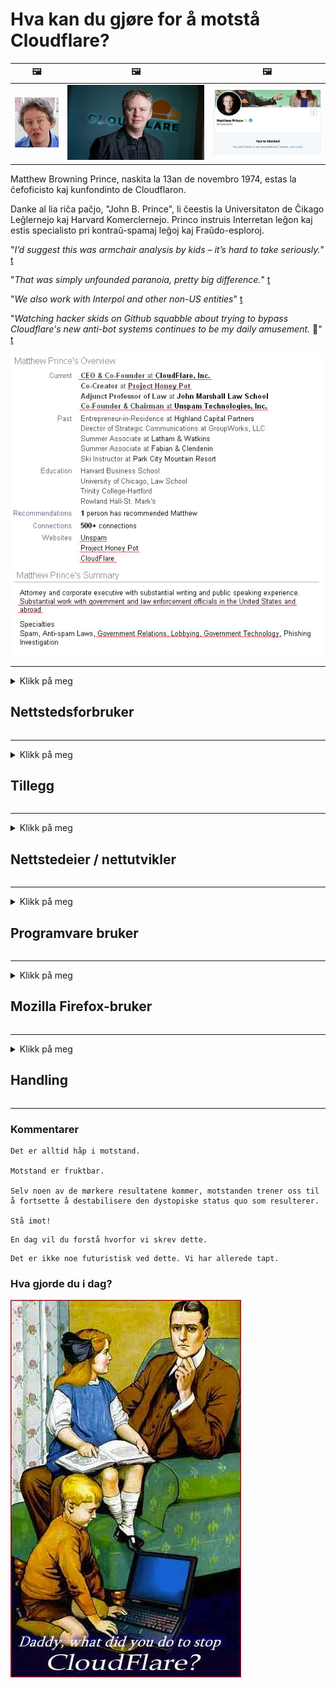 # Hva kan du gjøre for å motstå Cloudflare?

| 🖼 | 🖼 | 🖼 |
| --- | --- | --- |
| ![](../image/matthew_prince_teen.jpg) | ![](../image/matthew_prince.jpg) | ![](../image/blockedbymatthewprince.jpg) |


Matthew Browning Prince, naskita la 13an de novembro 1974, estas la ĉefoficisto kaj kunfondinto de Cloudflaron.

Danke al lia riĉa paĉjo, "John B. Prince", li ĉeestis la Universitaton de Ĉikago Leĝlernejo kaj Harvard Komerclernejo.
Princo instruis Interretan leĝon kaj estis specialisto pri kontraŭ-spamaj leĝoj kaj Fraŭdo-esploroj.


"*I’d suggest this was armchair analysis by kids – it’s hard to take seriously.*" [t](https://www.theguardian.com/technology/2015/nov/19/cloudflare-accused-by-anonymous-helping-isis)

"*That was simply unfounded paranoia, pretty big difference.*"  [t](https://twitter.com/xxdesmus/status/992757936123359233)

"*We also work with Interpol and other non-US entities*" [t](https://twitter.com/eastdakota/status/1203028504184360960)

"*Watching hacker skids on Github squabble about trying to bypass Cloudflare's new anti-bot systems continues to be my daily amusement.* 🍿" [t](https://twitter.com/eastdakota/status/1273277839102656515)


![](../image/whoismp.jpg)

---


<details>
<summary>Klikk på meg

## Nettstedsforbruker
</summary>


- Hvis nettstedet du liker bruker Cloudflare, må du be dem om ikke å bruke Cloudflare.
  - Sutring på sosiale medier som Facebook, Reddit, Twitter eller Mastodon gjør ingen forskjell. [Handlingene er høyere enn hashtags.](https://twitter.com/phyzonloop/status/1274132092490862594)
  - Prøv å kontakte nettstedseieren hvis du vil gjøre deg nyttig.

[Sa Cloudflare](https://github.com/Eloston/ungoogled-chromium/issues/783):
```
Vi anbefaler at du tar kontakt med administratørene for de spesifikke tjenestene eller nettstedene du støter på og deler opplevelsen din.
```

[Hvis du ikke ber om det, vet nettstedseieren aldri dette problemet.](../PEOPLE.md)

![](../image/liberapay.jpg)

[Vellykket eksempel](https://counterpartytalk.org/t/turn-off-cloudflare-on-counterparty-co-plz/164/5).<br>
Du har et problem? [Hev stemmen din nå.](https://github.com/maraoz/maraoz.github.io/issues/1) Eksempel nedenfor.

```
Du hjelper bare bedriftens sensur og masseovervåking.
http://crimeflare.eu.org
```

```
Din webside er i den privatlivsmisbrukende private hagen til CloudFlare.
http://crimeflare.eu.org
```

- Ta deg tid til å lese nettstedets personvernregler.
  - hvis nettstedet ligger bak Cloudflare eller nettstedet bruker tjenester tilknyttet Cloudflare.

Den må forklare hva "Cloudflare" er, og be om tillatelse til å dele dataene dine med Cloudflare. Unnlatelse av å gjøre dette vil føre til brudd på tilliten, og det aktuelle nettstedet bør unngås.

[Et akseptabelt eksempel på personvern er her](https://archive.is/bDlTz) ("Subprocessors" > "Entity Name")

```
Jeg har lest personvernreglene dine, og jeg finner ikke ordet Cloudflare.
Jeg nekter å dele data med deg hvis du fortsetter å mate dataene mine til Cloudflare.
http://crimeflare.eu.org
```

Dette er et eksempel på personvernregler som ikke har ordet Cloudflare.
[Liberland Jobs](https://archive.is/daKIr) [privacy policy](https://docsend.com/view/feiwyte):

![](../image/cfwontobey.jpg)

Cloudflare har sin egen personvernpolicy.
[Cloudflare elsker doxxing mennesker.](https://www.reddit.com/r/GamerGhazi/comments/2s64fe/be_wary_reporting_to_cloudflare/)

Her er et godt eksempel på nettstedets registreringsskjema.
AFAIK, null nettsted gjør dette. Vil du stole på dem?

```
Ved å klikke “Registrer deg for XYZ” godtar du vilkårene for bruk og personvernerklæringen.
Du godtar også å dele dataene dine med Cloudflare og godtar også cloudflares personvernerklæring.
Hvis Cloudflare lekker informasjonen din eller ikke lar deg koble til serverne våre, er det ikke vår feil. [*]

[ Melde deg på ] [ jeg er uenig ]
```
[*] [PEOPLE.md](../PEOPLE.md)


- Prøv å ikke bruke tjenesten deres. Husk at du blir overvåket av Cloudflare.
  - ["I'm in your TLS, sniffin' your passworz"](../image/iminurtls.jpg)

- Søk etter et annet nettsted. Det finnes alternativer og muligheter på internett!

- Overbevis vennene dine om å bruke Tor til daglig.
  - Anonymitet skal være standarden på det åpne internett!
  - [Vær oppmerksom på at Tor-prosjektet misliker dette prosjektet.](../HISTORY.md)

</details>

------

<details>
<summary>Klikk på meg

## Tillegg
</summary>

- Hvis nettleseren din er Firefox, Tor Browser eller Ungoogled Chromium, bruker du et av disse tilleggene nedenfor.
  - Hvis du vil legge til et annet nytt tillegg, spør om det først.


| Navn | Utvikler | Brukerstøtte | Kan blokkere | Kan varsle | Chrome |
| -------- | -------- | -------- | -------- | -------- | -------- |
| [Bloku Cloudflaron MITM-Atakon](../subfiles/about.bcma.md) | #Addon | [ ? ](http://crimeflare.eu.org/) | **Ja**     | **Ja**     |  **Ja** |
| [Ĉu ligoj estas vundeblaj al MITM-atako?](../subfiles/about.ismm.md) | #Addon | [ ? ](http://crimeflare.eu.org/) | Nei     | **Ja**     |  **Ja** |
| [Ĉu ĉi tiuj ligoj blokos Tor-uzanton?](../subfiles/about.isat.md) | #Addon | [ ? ](http://crimeflare.eu.org/) | Nei     | **Ja**     |  **Ja** |
| [Block Cloudflare MITM Attack](https://trac.torproject.org/projects/tor/attachment/ticket/24351/block_cloudflare_mitm_attack-1.0.14.1-an%2Bfx.xpi)<br>[**DELETED BY TOR PROJECT**](../HISTORY.md) | nullius | [ ? ](../tool/block_cloudflare_mitm_fx), [Link](http://crimeflare.eu.org/) | **Ja**     | **Ja**     |  Nei |
| [TPRB](http://sw.nnpaefp7pkadbxxkhz2agtbv2a4g5sgo2fbmv3i7czaua354334uqqad.onion/) | Sw | [ ? ](http://sw.nnpaefp7pkadbxxkhz2agtbv2a4g5sgo2fbmv3i7czaua354334uqqad.onion/) | **Ja**     | **Ja**     |  Nei |
| [Detect Cloudflare](https://addons.mozilla.org/en-US/firefox/addon/detect-cloudflare/) | Frank Otto | [ ? ](https://github.com/traktofon/cf-detect) | Nei     | **Ja**     |  Nei |
| [True Sight](https://addons.mozilla.org/en-US/firefox/addon/detect-cloudflare-plus/) | claustromaniac | [ ? ](https://github.com/claustromaniac/detect-cloudflare-plus) | Nei     | **Ja**     |  Nei |
| [Which Cloudflare datacenter am I visiting?](https://addons.mozilla.org/en-US/firefox/addon/cf-pop/) | 依云 | [ ? ](https://github.com/lilydjwg/cf-pop) | Nei     | **Ja**     |  Nei |


- "Decentraleyes" kan stoppe tilkoblingen til "CDNJS (Cloudflare)".
  - Det forhindrer mange forespørsler fra å nå nettverk, og serverer lokale filer for å forhindre at nettsteder brytes.
  - Utvikleren svarte: "[very concerning indeed](https://github.com/Synzvato/decentraleyes/issues/236#issuecomment-352049501)", "[widespread usage severely centralizes the web](https://github.com/Synzvato/decentraleyes/issues/251#issuecomment-366752049)"

- [Du kan også fjerne eller mistro Cloudflare-sertifikat fra Certificate Authority (CA).](https://www.ssl.com/how-to/remove-root-certificate-firefox/)

</details>

------

<details>
<summary>Klikk på meg

## Nettstedeier / nettutvikler
</summary>


![](../image/word_cloudflarefree.jpg)

- Ikke bruk Cloudflare-løsning, periode.
  - Du kan gjøre det bedre enn det, ikke sant? [Slik fjerner du Cloudflare-abonnementer, planer, domener eller kontoer.](https://support.cloudflare.com/hc/en-us/articles/200167776-Removing-subscriptions-plans-domains-or-accounts)

| 🖼 | 🖼 |
| --- | --- |
| ![](../image/htmlalertcloudflare.jpg) | ![](../image/htmlalertcloudflare2.jpg) |

- Vil du ha flere kunder? Du vet hva du skal gjøre. Hint er "over linjen".
  - [Hei, du skrev "Vi tar personvernet ditt seriøst", men jeg fikk "Feil 403 Forbidden Anonymous Proxy Not Tillatt".](https://it.slashdot.org/story/19/02/19/0033255/stop-saying-we-take-your-privacy-and-security-seriously) Hvorfor blokkerer du Tor Or VPN? Og hvorfor blokkerer du midlertidige e-poster?

![](../image/anonexist.jpg)

- Bruk av Cloudflare øker sjansene for et strømbrudd. Besøkende kan ikke få tilgang til nettstedet ditt hvis serveren din er nede eller Cloudflare er nede.
  - [Trodde du virkelig at Cloudflare aldri gikk ned?](https://www.ibtimes.com/cloudflare-down-not-working-sites-producing-504-gateway-timeout-errors-2618008) [Another](https://twitter.com/Jedduff/status/1097875615997399040) [sample](https://twitter.com/search?f=tweets&vertical=default&q=Cloudflare%20is%20having%20problems). [Need more](../PEOPLE.md)?

![](../image/cloudflareinternalerror.jpg)

- Hvis du bruker Cloudflare til å proxy din "API-tjeneste", "programvareoppdateringsserver" eller "RSS-feed", vil det skade kunden din. En kunde ringte deg og sa "Jeg kan ikke bruke API-en din lenger", og du aner ikke hva som skjer. Cloudflare kan stille blokkere kunden din. Synes du det er greit?
  - Det er mange RSS-leserklienter og RSS-lesertjenester online. Hvorfor publiserer du RSS-feed hvis du ikke lar folk abonnere?

![](../image/rssfeedovercf.jpg)

- Trenger du HTTPS-sertifikat? Bruk "Let's Encrypt" eller bare kjøp det fra CA-selskapet.

- Trenger du DNS-server? Kan du ikke sette opp din egen server? Hva med dem: [Hurricane Electric Free DNS](https://dns.he.net/), [Dyn.com](https://dyn.com/dns/), [1984 Hosting](https://www.1984hosting.com/), [Afraid.Org (Administrator sletter kontoen din hvis du bruker TOR)](https://freedns.afraid.org/)
  - [Alternativoj al DNS](../subfiles/alternative.domaindns.md)

- Leter du etter vertstjeneste? Bare gratis? Hva med dem: [Onion Service](http://vww6ybal4bd7szmgncyruucpgfkqahzddi37ktceo3ah7ngmcopnpyyd.onion/en/security/network-security/tor/onionservices-best-practices), [Free Web Hosting Area](https://freewha.com/), [Autistici/Inventati Web Site Hosting](https://www.autinv5q6en4gpf4.onion/services/website), [Github Pages](https://pages.github.com/), [Surge](https://surge.sh/)
  - [Alternativer til Cloudflare](../subfiles/alternative.cloudflare.md)

- Bruker du "cloudflare-ipfs.com"? [Vet du at Cloudflare IPFS er dårlig?](../PEOPLE.md)

- Installer webapplikasjonsbrannmur som OWASP og Fail2Ban på serveren din og konfigurer den riktig.
  - Å blokkere Tor er ikke en løsning. Ikke straff alle bare for små dårlige brukere.

- Viderekoble eller blokker brukere av "Cloudflare Warp" fra å få tilgang til nettstedet ditt. Og gi en grunn hvis du kan.

> IP-liste: "[Cloudflares nåværende IP-områder](cloudflare_inc/)"

> A: Bare blokker dem

```
server {
...
deny 173.245.48.0/20;
deny 103.21.244.0/22;
deny 103.22.200.0/22;
deny 103.31.4.0/22;
deny 141.101.64.0/18;
deny 108.162.192.0/18;
deny 190.93.240.0/20;
deny 188.114.96.0/20;
deny 197.234.240.0/22;
deny 198.41.128.0/17;
deny 162.158.0.0/15;
deny 104.16.0.0/12;
deny 172.64.0.0/13;
deny 131.0.72.0/22;
deny 2400:cb00::/32;
deny 2606:4700::/32;
deny 2803:f800::/32;
deny 2405:b500::/32;
deny 2405:8100::/32;
deny 2a06:98c0::/29;
deny 2c0f:f248::/32;
...
}
```

> B: Viderekoble til advarselsside

```
http {
...
geo $iscf {
default 0;
173.245.48.0/20 1;
103.21.244.0/22 1;
103.22.200.0/22 1;
103.31.4.0/22 1;
141.101.64.0/18 1;
108.162.192.0/18 1;
190.93.240.0/20 1;
188.114.96.0/20 1;
197.234.240.0/22 1;
198.41.128.0/17 1;
162.158.0.0/15 1;
104.16.0.0/12 1;
172.64.0.0/13 1;
131.0.72.0/22 1;
2400:cb00::/32 1;
2606:4700::/32 1;
2803:f800::/32 1;
2405:b500::/32 1;
2405:8100::/32 1;
2a06:98c0::/29 1;
2c0f:f248::/32 1;
}
...
}

server {
...
if ($iscf) {rewrite ^ https://example.com/cfwsorry.php;}
...
}

<?php
header('HTTP/1.1 406 Not Acceptable');
echo <<<CLOUDFLARED
Thank you for visiting ourwebsite.com!<br />
We are sorry, but we can't serve you because your connection is being intercepted by Cloudflare.<br />
Please read http://crimeflare.eu.org for more information.<br />
CLOUDFLARED;
die();
```

- Sett opp Tor Onion Service eller I2P insite hvis du tror på frihet og ønsker anonyme brukere velkommen.

- Be om råd fra andre Clearnet / Tor dobbelt nettoperatører og få anonyme venner!

</details>

------

<details>
<summary>Klikk på meg

## Programvare bruker
</summary>


- Discord bruker CloudFlare. Alternativer? Vi anbefaler [**Briar** (Android)](https://f-droid.org/en/packages/org.briarproject.briar.android/), [Ricochet (PC)](https://ricochet.im/), [Tox + Tor (Android/PC)](https://tox.chat/download.html)
  - Briar inkluderer Tor-demon så du ikke trenger å installere Orbot.
  - Qwtch-utviklere, Open Privacy, slettet stop_cloudflare-prosjektet fra git-tjenesten sin uten varsel.

- Hvis du bruker Debian GNU / Linux eller andre derivater, abonner: [bug #831835](https://bugs.debian.org/cgi-bin/bugreport.cgi?bug=831835). Hvis du kan, kan du hjelpe med å verifisere oppdateringen, og hjelpe vedlikeholdspersonen til å komme til riktig konklusjon om den skal aksepteres.

- Anbefal alltid disse nettleserne.

| Navn | Utvikler | Brukerstøtte | Kommentar |
| -------- | -------- | -------- | -------- |
| [Ungoogled-Chromium](https://ungoogled-software.github.io/ungoogled-chromium-binaries/) | Eloston | [ ? ](https://github.com/Eloston/ungoogled-chromium) | PC (Win, Mac, Linux)  _!Tor_ |
| [Bromite](https://www.bromite.org/fdroid) | Bromite | [ ? ](https://github.com/bromite/bromite/issues) | Android  _!Tor_ |
| [Tor Browser](https://www.torproject.org/download/) | Tor Project | [ ? ](https://support.torproject.org/) | PC (Win, Mac, Linux)  _Tor_|
| [Tor Browser Android](https://www.torproject.org/download/) | Tor Project | [ ? ](https://support.torproject.org/) | Android  _Tor_|
| [Onion Browser](https://itunes.apple.com/us/app/onion-browser/id519296448?mt=8) | Mike Tigas | [ ? ](https://github.com/OnionBrowser/OnionBrowser/issues) | Apple iOS  _Tor_|
| [GNU/Icecat](https://www.gnu.org/software/gnuzilla/) | GNU | [ ? ](https://www.gnu.org/software/gnuzilla/) | PC (Linux) |
| [IceCatMobile](https://f-droid.org/en/packages/org.gnu.icecat/) | GNU | [ ? ](https://lists.gnu.org/mailman/listinfo/bug-gnuzilla) | Android |
| [Iridium Browser](https://iridiumbrowser.de/about/) | Iridium | [ ? ](https://github.com/iridium-browser/iridium-browser/) | PC (Win, Mac, Linux, OpenBSD) |


Annen programvares personvern er ufullkommen. Dette betyr ikke at Tor-nettleseren er "perfekt".
Det er ingen 100% sikker eller 100% privat på internett og teknologi.

- Vil du ikke bruke Tor? Du kan bruke hvilken som helst nettleser med Tor-demon.
  - [Merk at Tor-prosjektet ikke liker dette.](https://support.torproject.org/tbb/tbb-9/) Bruk Tor Browser hvis du er i stand til å gjøre det.
- [Hvordan bruke Chromium med Tor](../subfiles/chromium_tor.md)


La oss snakke om personvernet til annen programvare.

- [Hvis du virkelig trenger å bruke Firefox, velger du "Firefox ESR".](https://www.mozilla.org/en-US/firefox/organizations/)
  - [Firefox - Spyware Watchdog](https://spyware.neocities.org/articles/firefox.html)
  - [Firefox avviser ytringsfrihet, forbyder ytringsfrihet](https://web.archive.org/web/20200423010026/https://reclaimthenet.org/firefox-rejects-free-speech-bans-free-speech-commenting-plugin-dissenter-from-its-extensions-gallery/)
  - ["100+ nedstemmer. Det virker som å be et programvareselskap om å holde seg til ... programvare er bare for mye i disse dager."](https://old.reddit.com/r/firefox/comments/gutdiw/weve_got_work_to_do_the_mozilla_blog/fslbbb6/)
  - [Uh, hvorfor viser Firefox meg sponsede lenker i URL-linjen min?](https://www.reddit.com/r/firefox/comments/jybx2w/uh_why_is_firefox_showing_me_sponsored_links_in/)
  - [Mozilla - Devil Incarnate](https://digdeeper.neocities.org/ghost/mozilla.html)

- [Husk at Mozilla bruker Cloudflare-tjenesten.](https://www.robtex.com/dns-lookup/www.mozilla.org) [De bruker også Cloudflares DNS-tjeneste på produktet.](https://www.theregister.co.uk/2018/03/21/mozilla_testing_dns_encryption/)

- [Mozilla avviste offisielt denne billetten.](https://bugzilla.mozilla.org/show_bug.cgi?id=1426618)

- [Firefox Focus er en vits.](https://github.com/mozilla-mobile/focus-android/issues/1743) [De lovet å slå av telemetri, men de endret det.](https://github.com/mozilla-mobile/focus-android/issues/4210)

- [PaleMoon / Basilisk-utvikler elsker Cloudflare.](https://github.com/mozilla-mobile/focus-android/issues/1743#issuecomment-345993097)
  - [Pale Moon's Archive Server hacket og spredte skadelig programvare i 18 måneder](https://www.reddit.com/r/privacytoolsIO/comments/cc808y/pale_moons_archive_server_hacked_and_spread/)
  - Han hater også Tor-brukere - "[La det være fiendtlig overfor Tor. Jeg tror de fleste nettsteder bør være fiendtlige overfor Tor med tanke på den ekstremt høye misbruksfaktoren.](https://github.com/yacy/yacy_search_server/issues/314#issuecomment-565932097)"

- [Waterfox har alvorlige "telefoner hjemme" -problemer](https://spyware.neocities.org/articles/waterfox.html)

- [Google Chrome er en spyware.](https://www.gnu.org/proprietary/malware-google.en.html)
  - [Google profilerer aktiviteten din.](https://spyware.neocities.org/articles/chrome.html)

- [SRWare Iron gir for mange telefoner hjemmeforbindelse.](https://spyware.neocities.org/articles/iron.html) Den kobles også til google domener.

- [Modig nettleser hviteliste Facebook / Twitter sporere.](https://www.bleepingcomputer.com/news/security/facebook-twitter-trackers-whitelisted-by-brave-browser/)
  - [Her er flere problemer.](https://spyware.neocities.org/articles/brave.html)
  - [binance tilknyttet ID](https://twitter.com/cryptonator1337/status/1269594587716374528)

- [Microsoft Edge lar Facebook kjøre Flash-kode bak brukernes rygg.](https://www.zdnet.com/article/microsoft-edge-lets-facebook-run-flash-code-behind-users-backs/)

- [Vivaldi respekterer ikke personvernet ditt.](https://spyware.neocities.org/articles/vivaldi.html)

- [Opera spyware nivå: Ekstremt høyt](https://spyware.neocities.org/articles/opera.html)

- Apple iOS: [Du bør ikke bruke iOS i det hele tatt, hovedsakelig fordi det er skadelig programvare.](https://www.gnu.org/proprietary/malware-apple.html)

Derfor anbefaler vi bare tabellen ovenfor. Ingenting annet.

</details>

------

<details>
<summary>Klikk på meg

## Mozilla Firefox-bruker
</summary>


- "Firefox Nightly" vil sende informasjon på feilsøkingsnivå til Mozilla-servere uten å velge bort metoden.
  - [Mozilla-servere oppfører seg Cloudflare](https://www.digwebinterface.com/?hostnames=www.mozilla.org%0D%0Amozilla.cloudflare-dns.com&type=&ns=resolver&useresolver=8.8.4.4&nameservers=)

- Det er mulig å forby Firefox å koble til Mozilla-servere.
  - [Mozillas retningslinjer for policymal](https://github.com/mozilla/policy-templates/blob/master/README.md)
  - Husk at dette trikset kan slutte å fungere i senere versjon fordi Mozilla liker å hviteliste seg selv.
  - Bruk brannmur og DNS-filter for å blokkere dem helt.

"`/distribution/policies.json`"

>     "WebsiteFilter": {
> 		"Block": [
> 		"*://*.mozilla.com/*",
> 		"*://*.mozilla.net/*",
> 		"*://*.mozilla.org/*",
> 		"*://webcompat.com/*",
> 		"*://*.firefox.com/*",
> 		"*://*.thunderbird.net/*",
> 		"*://*.cloudflare.com/*"
> 		]
>     },


- ~~Rapporter en feil på mozillas tracker, og fortell dem at de ikke skal bruke Cloudflare.~~ Det var en feilrapport om bugzilla. Mange mennesker ble lagt inn sin bekymring, men feilen ble skjult av administratoren i 2018.

- Du kan deaktivere DoH i Firefox.
  - [Endre standard DNS-leverandør av Firefox](../subfiles/change-firefox-dns.md)

![](../image/firefoxdns.jpg)

- [Hvis du ønsker å bruke DNS som ikke er ISP, bør du vurdere å bruke OpenNIC Tier2 DNS-tjeneste eller noen av de ikke-Cloudflare DNS-tjenestene.](https://wiki.opennic.org/start)
![](../image/opennic.jpg)
  - Blokkere Cloudflare med DNS. [Crimeflare DNS](../subfiles/service.publicdns.md)

- Du kan bruke Tor som DNS-resolver. [Hvis du ikke er Tor-ekspert, kan du stille spørsmål her.](https://tor.stackexchange.com/)

> **Hvordan?**
> 1. Last ned Tor og installer den på datamaskinen din.
> 2. Legg til denne linjen i "torrc" -filen.
> DNSPort 127.0.0.1:53
> 3. Start Tor på nytt.
> 4. Sett datamaskinens DNS-server til "127.0.0.1".

</details>

------

<details>
<summary>Klikk på meg

## Handling
</summary>


- Fortell andre rundt deg om farene ved Cloudflare.

- [Bidra til å forbedre dette depotet.](http://crimeflare.eu.org)
  - Både listene, argumentene mot det og detaljene.

- [Dokumenter og gjør veldig offentlig der det går galt med Cloudflare (og lignende selskaper), og sørg for å nevne dette depotet når du gjør det](http://crimeflare.eu.org) :)

- Få flere som bruker Tor som standard, slik at de kan oppleve nettet fra perspektivet til forskjellige deler av verden.

- Start grupper, i sosiale medier og meatspace, dedikert til å frigjøre verden fra Cloudflare.

- Der det er hensiktsmessig, lenker du til disse gruppene på dette depotet - dette kan være et sted for å koordinere samarbeidet som grupper.

- [Start et coop som kan gi et meningsfylt alternativ til Cloudflare.](../subfiles/alternative.cloudflare.md)

- Gi oss beskjed om eventuelle alternativer for å hjelpe i det minste å gi flerlagsforsvar mot Cloudflare.

- Hvis du er en Cloudflare-kunde, må du angi personverninnstillingene og vente på at de bryter dem.
  - [Ta dem deretter under avgifter mot spam / personvern.](https://twitter.com/thexpaw/status/1108424723233419264)

- Hvis du er i De forente stater og nettstedet det er snakk om er en bank eller en regnskapsfører, kan du prøve å bringe juridisk press under Gramm – Leach – Bliley Act, eller amerikanerne med DIsabilities Act og rapportere tilbake til oss hvor langt du kommer .

- Hvis nettstedet er et statlig nettsted, kan du prøve å bringe juridisk press under den første endringen av den amerikanske grunnloven.

- Hvis du er EU-statsborger, kan du kontakte nettstedet for å sende din personlige informasjon i henhold til den generelle databeskyttelsesforordningen. Hvis de nekter å gi deg informasjonen din, er det et brudd på loven.

- For selskaper som hevder å tilby tjenester på nettstedet, prøv å rapportere dem som "falsk reklame" til forbrukerbeskyttelsesorganisasjoner og BBB. Cloudflare-nettsteder betjenes av Cloudflare-servere.

- [ITU antyder i USA-sammenheng at Cloudflare begynner å bli stort nok til at antitrustloven kan bli brakt over dem.](https://www.itu.int/en/ITU-T/Workshops-and-Seminars/20181218/Documents/Geoff_Huston_Presentation.pdf)

- Det kan tenkes at GNU GPL versjon 4 kan omfatte en bestemmelse mot lagring av kildekode bak en slik tjeneste, og som krever at alle GPLv4 og senere programmer i det minste er kildekoden tilgjengelig via et medium som ikke diskriminerer Tor-brukere.

- [Se vi uzas Mastodon bonvolu sekvi la konton Mitigator](../subfiles/service.altlink.md).

</details>

------

### Kommentarer

```
Det er alltid håp i motstand.

Motstand er fruktbar.

Selv noen av de mørkere resultatene kommer, motstanden trener oss til å fortsette å destabilisere den dystopiske status quo som resulterer.

Stå imot!
```

```
En dag vil du forstå hvorfor vi skrev dette.
```

```
Det er ikke noe futuristisk ved dette. Vi har allerede tapt.
```

### Hva gjorde du i dag?


![](../image/stopcf.jpg)
